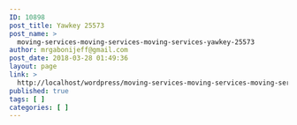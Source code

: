 ```yaml
---
ID: 10898
post_title: Yawkey 25573
post_name: >
  moving-services-moving-services-moving-services-yawkey-25573
author: mrgabonijeff@gmail.com
post_date: 2018-03-28 01:49:36
layout: page
link: >
  http://localhost/wordpress/moving-services-moving-services-moving-services-yawkey-25573/
published: true
tags: [ ]
categories: [ ]
---
```

